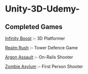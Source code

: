 # Unity-3D-Udemy-

<h2> Completed Games </h2>

[Infinity Boost](https://simmer.io/@Anomator/infinity-boost) :- 3D Platformer

[Realm Rush](https://simmer.io/@Anomator/realm-rush) :- Tower Defence Game

[Argon Assault](https://simmer.io/@Anomator/argon-assault) :- On-Rails Shooter

[Zombie Asylum](https://simmer.io/@Anomator/zombie-asylum) :- First Person Shooter
